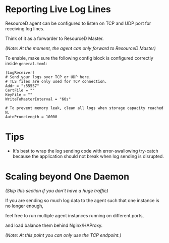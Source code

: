 # Reporting Live Log Lines

ResourceD agent can be configured to listen on TCP and UDP port for receiving log lines.

Think of it as a forwarder to ResourceD Master.

*(Note: At the moment, the agent can only forward to ResourceD Master)*

To enable, make sure the following config block is configured correctly inside `general.toml`:

```
[LogReceiver]
# Send your logs over TCP or UDP here.
# TLS files are only used for TCP connection.
Addr = ":55557"
CertFile = ""
KeyFile = ""
WriteToMasterInterval = "60s"

# To prevent memory leak, clean all logs when storage capacity reached N.
AutoPruneLength = 10000
```


# Tips

* It's best to wrap the log sending code with error-swallowing try-catch because the application should not break when log sending is disrupted.


# Scaling beyond One Daemon

*(Skip this section if you don't have a huge traffic)*

If you are sending so much log data to the agent such that one instance is no longer enough,

feel free to run multiple agent instances running on different ports,

and load balance them behind Nginx/HAProxy.

*(Note: At this point you can only use the TCP endpoint.)*
